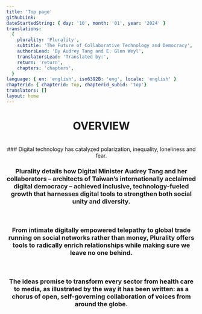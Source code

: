 ```yaml
---
title: 'Top page'
githubLink:
dateStartedString: { day: '10', month: '01', year: '2024' }
translations:
  {
    plurality: 'Plurality',
    subtitle: 'The Future of Collaborative Technology and Democracy',
    authorsLead: 'By Audrey Tang and E. Glen Weyl',
    translatorsLead: 'Translated by:',
    return: 'return',
    chapters: 'chapters',
  }
language: { en: 'english', iso6392B: 'eng', locale: 'english' }
chapterid: { chapterid: top, chapterid_subid: 'top'}
translators: []
layout: home
---
```

<center>

# OVERVIEW

<br>
### Digital technology has catalyzed polarization, inequality, loneliness and fear. 

<br>

### Plurality details how Digital Minister Audrey Tang and her collaborators – architects of Taiwan’s internationally acclaimed digital democracy – achieved inclusive, technology-fueled growth that harnesses digital tools to strengthen both social unity and diversity.

<br>

### From intimate digitally empowered telepathy to global trade running on social networks rather than money, Plurality offers tools to radically enrich relationships while making sure we leave no one behind.

<br>

### The ideas promise to transform every sector from health care to media, as illustrated by the way it has been written: as a chorus of open, self-governing collaboration of voices from around the globe. 
</center>
